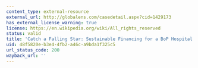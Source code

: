 ```yaml
---
content_type: external-resource
external_url: http://globalens.com/casedetail.aspx?cid=1429173
has_external_license_warning: true
license: https://en.wikipedia.org/wiki/All_rights_reserved
status: valid
title: 'Catch a Falling Star: Sustainable Financing for a BoP Hospital'
uid: 48f5820e-b3e4-4fb2-a46c-a9bda1f325c5
url_status_code: 200
wayback_url: ''
---
```

